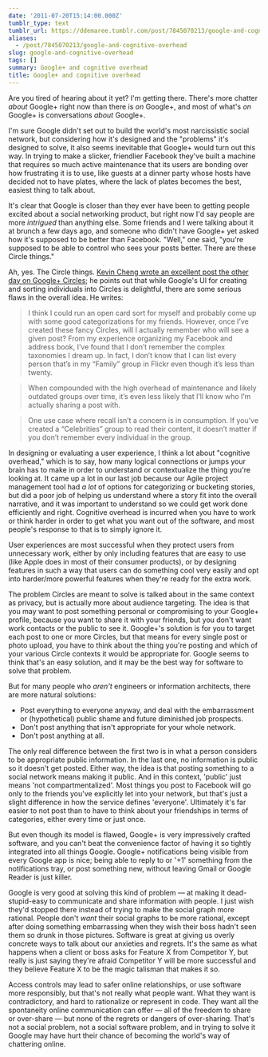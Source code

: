 ```yaml
---
date: '2011-07-20T15:14:00.000Z'
tumblr_type: text
tumblr_url: https://ddemaree.tumblr.com/post/7845070213/google-and-cognitive-overhead
aliases:
  - /post/7845070213/google-and-cognitive-overhead
slug: google-and-cognitive-overhead
tags: []
summary: Google+ and cognitive overhead
title: Google+ and cognitive overhead
---
```


Are you tired of hearing about it yet? I'm getting there. There's more chatter _about_ Google+ right now than there is _on_ Google+, and most of what's _on_ Google+ is conversations _about_ Google+. 

I'm sure Google didn't set out to build the world's most narcissistic social network, but considering how it's designed and the "problems" it's designed to solve, it also seems inevitable that Google+ would turn out this way. In trying to make a slicker, friendlier Facebook they've built a machine that requires so much active maintenance that its users are bonding over how frustrating it is to use, like guests at a dinner party whose hosts have decided not to have plates, where the lack of plates becomes the best, easiest thing to talk about.

<!-- more -->

It's clear that Google is closer than they ever have been to getting people excited about a social networking product, but right now I'd say people are more _intrigued_ than anything else. Some friends and I were talking about it at brunch a few days ago, and someone who didn't have Google+ yet asked how it's supposed to be better than Facebook. "Well," one said, "you're supposed to be able to control who sees your posts better. There are these Circle things."

Ah, yes. The Circle things. [Kevin Cheng wrote an excellent post the other day on Google+ Circles][kcheng]; he points out that while Google's UI for creating and sorting individuals into Circles is delightful, there are some serious flaws in the overall idea. He writes:

> I think I could run an open card sort for myself and probably come up with some good categorizations for my friends. However, once I’ve created these fancy Circles, will I actually remember who will see a given post? From my experience organizing my Facebook and address book, I’ve found that I don’t remember the complex taxonomies I dream up. In fact, I don’t know that I can list every person that’s in my “Family” group in Flickr even though it’s less than twenty.

> When compounded with the high overhead of maintenance and likely outdated groups over time, it’s even less likely that I’ll know who I’m actually sharing a post with.

> One use case where recall isn’t a concern is in consumption. If you’ve created a “Celebrities” group to read their content, it doesn’t matter if you don’t remember every individual in the group.

In designing or evaluating a user experience, I think a lot about "cognitive overhead," which is to say, how many logical connections or jumps your brain has to make in order to understand or contextualize the thing you're looking at. It came up a lot in our last job because our Agile project management tool had _a lot_ of options for categorizing or bucketing stories, but did a poor job of helping us understand where a story fit into the overall narrative, and it was important to understand so we could get work done efficiently and right. Cognitive overhead is incurred when you have to work or think harder in order to get what you want out of the software, and most people's response to that is to simply ignore it.

User experiences are most successful when they protect users from unnecessary work, either by only including features that are easy to use (like Apple does in most of their consumer products), or by designing features in such a way that users can do something cool very easily and opt into harder/more powerful features when they're ready for the extra work.

The problem Circles are meant to solve is talked about in the same context as privacy, but is actually more about audience targeting. The idea is that you may want to post something personal or compromising to your Google+ profile, because you want to share it with your friends, but you don't want work contacts or the public to see it. Google+'s solution is for you to target each post to one or more Circles, but that means for every single post or photo upload, you have to think about the thing you're posting and which of your various Circle contexts it would be appropriate for. Google seems to think that's an easy solution, and it may be the best way for software to solve that problem.

But for many people who _aren't_ engineers or information architects, there are more natural solutions:

* Post everything to everyone anyway, and deal with the embarrassment or (hypothetical) public shame and future diminished job prospects.
* Don't post anything that isn't appropriate for your whole network.
* Don't post anything at all.

The only real difference between the first two is in what a person considers to be appropriate public information. In the last one, no information is public so it doesn't get posted. Either way, the idea is that posting something to a social network means making it public. And in this context, 'public' just means 'not compartmentalized'. Most things you post to Facebook will go only to the friends you've explicitly let into your network, but that's just a slight difference in how the service defines 'everyone'. Ultimately it's far easier to not post than to have to think about your friendships in terms of categories, either every time or just once.

But even though its model is flawed, Google+ is very impressively crafted software, and you can't beat the convenience factor of having it so tightly integrated into all things Google. Google+ notifications being visible from every Google app is nice; being able to reply to or '+1' something from the notifications tray, or post something new, without leaving Gmail or Google Reader is just killer.

Google is very good at solving this kind of problem — at making it dead-stupid-easy to communicate and share information with people. I just wish they'd stopped there instead of trying to make the social graph more rational. People don't _want_ their social graphs to be more rational, except after doing something embarrassing when they wish their boss hadn't seen them so drunk in those pictures. Software is great at giving us overly concrete ways to talk about our anxieties and regrets. It's the same as what happens when a client or boss asks for Feature X from Competitor Y, but really is just saying they're afraid Competitor Y will be more successful and they believe Feature X to be the magic talisman that makes it so.

Access controls may lead to safer online relationships, or use software more responsibly, but that's not really what people want. What they want is contradictory, and hard to rationalize or represent in code. They want all the spontaneity online communication can offer — all of the freedom to share or over-share — but none of the regrets or dangers of over-sharing. That's not a social problem, not a social software problem, and in trying to solve it Google may have hurt their chance of becoming the world's way of chattering online.

[kcheng]:http://kevnull.com/2011/07/can-we-ever-digitally-organize-our-friends.html